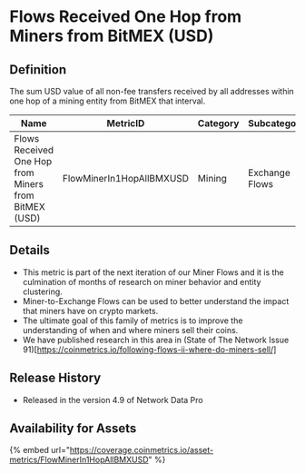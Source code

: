 # Flows Received One Hop from Miners from BitMEX (USD)

## Definition

The sum USD value of all non-fee transfers received by all addresses within one hop of a mining entity from BitMEX that interval.

| Name                                                 | MetricID                 | Category | Subcategory    | Type | Unit | Interval |
| ---------------------------------------------------- | ------------------------ | -------- | -------------- | ---- | ---- | -------- |
| Flows Received One Hop from Miners from BitMEX (USD) | FlowMinerIn1HopAllBMXUSD | Mining   | Exchange Flows | Sum  | USD  | 1 day    |

## Details

* This metric is part of the next iteration of our Miner Flows and it is the culmination of months of research on miner behavior and entity clustering.
* Miner-to-Exchange Flows can be used to better understand the impact that miners have on crypto markets.
* The ultimate goal of this family of metrics is to improve the understanding of when and where miners sell their coins.
* We have published research in this area in (State of The Network Issue 91)\[https://coinmetrics.io/following-flows-ii-where-do-miners-sell/]

## Release History

* Released in the version 4.9 of Network Data Pro

## Availability for Assets

{% embed url="https://coverage.coinmetrics.io/asset-metrics/FlowMinerIn1HopAllBMXUSD" %}

